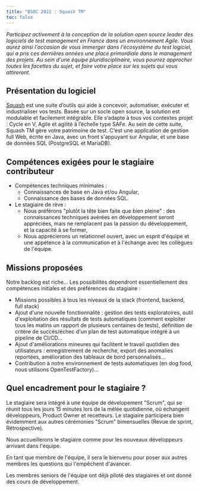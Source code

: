 ```yaml
---
title: "BSOC 2022 : Squash TM"
toc: false
---
```


*Participez activement à la conception de la solution open source leader des logiciels de test management en France dans un environnement Agile. Vous aurez ainsi l'occasion de vous immerger dans l'écosystème du test logiciel, qui a pris ces dernières années une place primordiale dans le management des projets. Au sein d'une équipe pluridisciplinaire, vous pourrez approcher toutes les facettes du sujet, et faire votre place sur les sujets qui vous attireront.*

## Présentation du logiciel

[Squash](https://www.squashtest.com/) est une suite d’outils qui aide à concevoir, automatiser, exécuter et industrialiser vos tests. Basée sur un socle open source, la solution est modulable et facilement intégrable. Elle s’adapte à tous vos contextes projet : Cycle en V, Agile et agilité à l’échelle type SAFe. Au sein de cette suite, Squash TM gère votre patrimoine de test. C'est une application de gestion full Web,  écrite en Java, avec un front s'appuyant sur Angular, et une base de données SQL (PostgreSQL et MariaDB). 

## Compétences exigées pour le stagiaire contributeur

- Compétences techniques minimales : 
  - Connaissances de base en Java et/ou Angular,
  - Connaissance des bases de données SQL.
- Le stagiaire de rève : 
  - Nous préférons "plutôt la tête bien faite que bien pleine" : des connaissances techniques avérées en développement seront appréciées, mais ne remplacent pas la passion du développement, et la capacité à se former,
  - Nous apprécierons un relationnel ouvert, avec un esprit d'équipe et une appétence à la communication et à l'échange avec les collègues de l'équipe. 

## Missions proposées

Notre backlog est riche... Les possibilités dépendront essentiellement des compétences initiales et des préférences du stagiaire : 
- Missions possibles à tous les niveaux de la stack (frontend, backend, full stack)
- Ajout d'une nouvelle fonctionnalité : gestion des tests exploratoires, outil d'exploitation des résultats de tests automatiques (comment exploiter tous les matins un rapport de plusieurs centaines de tests), définition de critère de succès/échec d'un plan de test automatique intégré à un pipeline de CI/CD...
- Ajout d'améliorations mineures qui facilitent le travail quotidien des utilisateurs : enregistrement de recherche, export des anomalies reportées, amélioration des tableaux de bord personnalisés…
- Contribution à notre environnement de tests automatiques (en dog food, nous utilisons OpenTestFactory)...

## Quel encadrement pour le stagiaire ?

Le stagiaire sera intégré à une équipe de dévelopement "Scrum", qui se réunit tous les jours 15 minutes lors de la mélée quotidienne, où échangent développeurs, Product Owner et recetteurs. Le stagiaire participera bien évidemment aux autres cérémonies "Scrum" bimensuelles (Revue de sprint, Rétrospective).

Nous accueillerons le stagiaire comme pour les nouveaux développeurs arrivant dans l'équipe.

En tant que membre de l'équipe, il sera le bienvenu pour poser aux autres membres les questions qui l'empêchent d'avancer.

Les membres seniors de l'équipe ont déjà piloté des stagiaires et ont donné des cours de développement.

